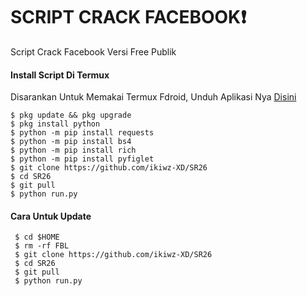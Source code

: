 # SCRIPT CRACK FACEBOOK❗
Script Crack Facebook Versi Free Publik

#### Install Script Di Termux
 Disarankan Untuk Memakai Termux Fdroid, Unduh Aplikasi Nya [Disini](https://f-droid.org/repo/com.termux_118.apk)
 ```
 $ pkg update && pkg upgrade
 $ pkg install python
 $ python -m pip install requests
 $ python -m pip install bs4
 $ python -m pip install rich
 $ python -m pip install pyfiglet
 $ git clone https://github.com/ikiwz-XD/SR26
 $ cd SR26
 $ git pull
 $ python run.py
 ```
#### Cara Untuk Update
 ```
  $ cd $HOME
  $ rm -rf FBL
  $ git clone https://github.com/ikiwz-XD/SR26
  $ cd SR26
  $ git pull
  $ python run.py
